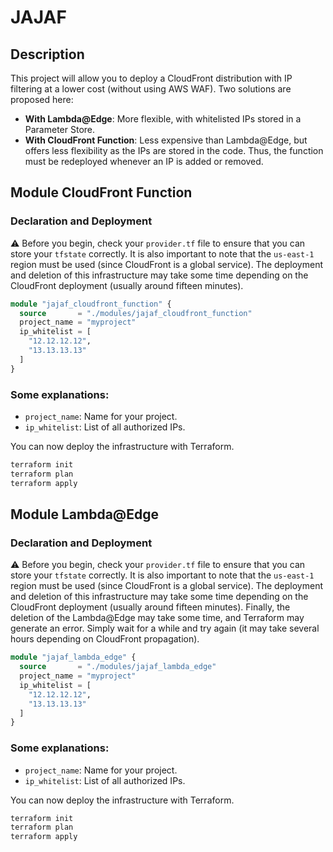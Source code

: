 # JAJAF

## Description

This project will allow you to deploy a CloudFront distribution with IP filtering at a lower cost (without using AWS WAF). Two solutions are proposed here:

- **With Lambda@Edge**: More flexible, with whitelisted IPs stored in a Parameter Store.
- **With CloudFront Function**: Less expensive than Lambda@Edge, but offers less flexibility as the IPs are stored in the code. Thus, the function must be redeployed whenever an IP is added or removed.

## Module CloudFront Function

### Declaration and Deployment

⚠️ Before you begin, check your `provider.tf` file to ensure that you can store your `tfstate` correctly. It is also important to note that the `us-east-1` region must be used (since CloudFront is a global service). The deployment and deletion of this infrastructure may take some time depending on the CloudFront deployment (usually around fifteen minutes).

```terraform
module "jajaf_cloudfront_function" {
  source       = "./modules/jajaf_cloudfront_function"
  project_name = "myproject"
  ip_whitelist = [
    "12.12.12.12",
    "13.13.13.13"
  ]
}
```

### Some explanations:

- `project_name`: Name for your project.
- `ip_whitelist`: List of all authorized IPs.

You can now deploy the infrastructure with Terraform.

```bash
terraform init
terraform plan
terraform apply
```

## Module Lambda@Edge

### Declaration and Deployment

⚠️ Before you begin, check your `provider.tf` file to ensure that you can store your `tfstate` correctly. It is also important to note that the `us-east-1` region must be used (since CloudFront is a global service). The deployment and deletion of this infrastructure may take some time depending on the CloudFront deployment (usually around fifteen minutes). Finally, the deletion of the Lambda@Edge may take some time, and Terraform may generate an error. Simply wait for a while and try again (it may take several hours depending on CloudFront propagation).

```terraform
module "jajaf_lambda_edge" {
  source       = "./modules/jajaf_lambda_edge"
  project_name = "myproject"
  ip_whitelist = [
    "12.12.12.12",
    "13.13.13.13"
  ]
}
```

### Some explanations:

- `project_name`: Name for your project.
- `ip_whitelist`: List of all authorized IPs.

You can now deploy the infrastructure with Terraform.

```bash
terraform init
terraform plan
terraform apply
```